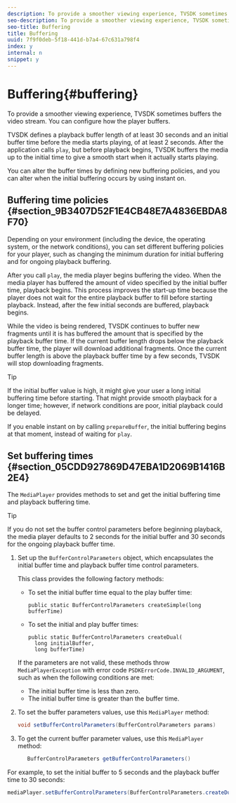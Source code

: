 ```yaml
---
description: To provide a smoother viewing experience, TVSDK sometimes buffers the video stream. You can configure how the player buffers.
seo-description: To provide a smoother viewing experience, TVSDK sometimes buffers the video stream. You can configure how the player buffers.
seo-title: Buffering
title: Buffering
uuid: 7f9f0deb-5f18-441d-b7a4-67c631a798f4
index: y
internal: n
snippet: y
---
```


# Buffering{#buffering}

To provide a smoother viewing experience, TVSDK sometimes buffers the video stream. You can configure how the player buffers.

TVSDK defines a playback buffer length of at least 30 seconds and an initial buffer time before the media starts playing, of at least 2 seconds. After the application calls `play`, but before playback begins, TVSDK buffers the media up to the initial time to give a smooth start when it actually starts playing.

You can alter the buffer times by defining new buffering policies, and you can alter when the initial buffering occurs by using instant on.

## Buffering time policies {#section_9B3407D52F1E4CB48E7A4836EBDA8F70}

Depending on your environment (including the device, the operating system, or the network conditions), you can set different buffering policies for your player, such as changing the minimum duration for initial buffering and for ongoing playback buffering.

After you call `play`, the media player begins buffering the video. When the media player has buffered the amount of video specified by the initial buffer time, playback begins. This process improves the start-up time because the player does not wait for the entire playback buffer to fill before starting playback. Instead, after the few initial seconds are buffered, playback begins.

While the video is being rendered, TVSDK continues to buffer new fragments until it is has buffered the amount that is specified by the playback buffer time. If the current buffer length drops below the playback buffer time, the player will download additional fragments. Once the current buffer length is above the playback buffer time by a few seconds, TVSDK will stop downloading fragments.

>[!TIP]
>
>If the initial buffer value is high, it might give your user a long initial buffering time before starting. That might provide smooth playback for a longer time; however, if network conditions are poor, initial playback could be delayed.

If you enable instant on by calling `prepareBuffer`, the initial buffering begins at that moment, instead of waiting for `play`.

## Set buffering times {#section_05CDD927869D47EBA1D2069B1416B2E4}

The `MediaPlayer` provides methods to set and get the initial buffering time and playback buffering time.

>[!TIP]
>
>If you do not set the buffer control parameters before beginning playback, the media player defaults to 2 seconds for the initial buffer and 30 seconds for the ongoing playback buffer time.

1. Set up the `BufferControlParameters` object, which encapsulates the initial buffer time and playback buffer time control parameters.

   This class provides the following factory methods:

    * To set the initial buffer time equal to the play buffer time:     
    
      ```    
      public static BufferControlParameters createSimple(long bufferTime)
      ```    
    
    * To set the initial and play buffer times:     
    
      ```    
      public static BufferControlParameters createDual( 
        long initialBuffer,  
        long bufferTime)
      ```

   If the parameters are not valid, these methods throw `MediaPlayerException` with error code `PSDKErrorCode.INVALID_ARGUMENT`, such as when the following conditions are met:

    * The initial buffer time is less than zero. 
    * The initial buffer time is greater than the buffer time.

1. To set the buffer parameters values, use this `MediaPlayer` method: 

   ```java
   void setBufferControlParameters(BufferControlParameters params)
   ```

1. To get the current buffer parameter values, use this `MediaPlayer` method: 

   ```java
      BufferControlParameters getBufferControlParameters()  
   
   ```

<a id="example_DE0580B3AD404635825D3301C1F096B6"></a>

For example, to set the initial buffer to 5 seconds and the playback buffer time to 30 seconds:

```java
mediaPlayer.setBufferControlParameters(BufferControlParameters.createDual(5000, 30000));
```

